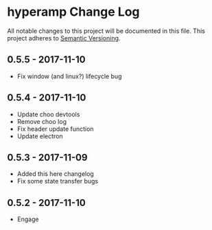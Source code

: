 # hyperamp Change Log
All notable changes to this project will be documented in this file.
This project adheres to [Semantic Versioning](http://semver.org/).

## 0.5.5 - 2017-11-10
* Fix window (and linux?) lifecycle bug

## 0.5.4 - 2017-11-10
* Update choo devtools
* Remove choo log
* Fix header update function
* Update electron

## 0.5.3 - 2017-11-09
* Added this here changelog
* Fix some state transfer bugs

## 0.5.2 - 2017-11-10
* Engage

